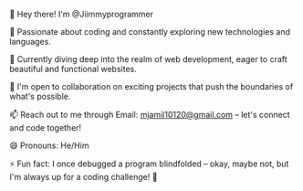 👋 Hey there! I'm @Jiimmyprogrammer

👀 Passionate about coding and constantly exploring new technologies and languages.

🌱 Currently diving deep into the realm of web development, eager to craft beautiful and functional websites.

💞️ I'm open to collaboration on exciting projects that push the boundaries of what's possible.

📫 Reach out to me through Email: mjamil10120@gmail.com – let's connect and code together!

😄 Pronouns: He/Him

⚡ Fun fact: I once debugged a program blindfolded – okay, maybe not, but I'm always up for a coding challenge! 🚀

<!---
Jiimmyprogrammer/Jiimmyprogrammer is a ✨ special ✨ repository because its `README.md` (this file) appears on your GitHub profile.
You can click the Preview link to take a look at your changes.
--->
